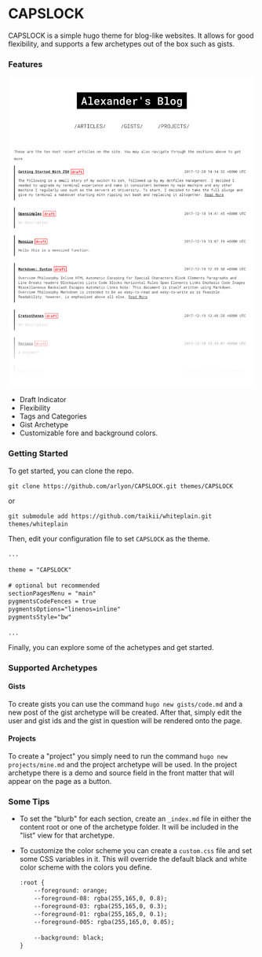 # CAPSLOCK

CAPSLOCK is a simple hugo theme for blog-like websites. It allows for good flexibility, and supports a few archetypes
out of the box such as gists.

### Features

![Example Picture](image.png)

- Draft Indicator
- Flexibility
- Tags and Categories
- Gist Archetype
- Customizable fore and background colors.

### Getting Started

To get started, you can clone the repo.

    git clone https://github.com/arlyon/CAPSLOCK.git themes/CAPSLOCK
    
or 

    git submodule add https://github.com/taikii/whiteplain.git themes/whiteplain
    
Then, edit your configuration file to set `CAPSLOCK` as the theme.

    ...
    
    theme = "CAPSLOCK"
    
    # optional but recommended
    sectionPagesMenu = "main"
    pygmentsCodeFences = true
    pygmentsOptions="linenos=inline"
    pygmentsStyle="bw"
    
    ...
  
Finally, you can explore some of the achetypes and get started.

### Supported Archetypes

#### Gists

To create gists you can use the command `hugo new gists/code.md` and a new post of the
gist archetype will be created. After that, simply edit the user and gist ids and the
gist in question will be rendered onto the page.

#### Projects

To create a "project" you simply need to run the command `hugo new projects/mine.md` and
the project archetype will be used. In the project archetype there is a demo and source
field in the front matter that will appear on the page as a button.

### Some Tips

- To set the "blurb" for each section, create an `_index.md` file in either the content root
or one of the archetype folder. It will be included in the "list" view for that archetype.

- To customize the color scheme you can create a `custom.css` file and set some CSS variables in it.
This will override the default black and white color scheme with the colors you define.
        
      :root {
          --foreground: orange;
          --foreground-08: rgba(255,165,0, 0.8);
          --foreground-03: rgba(255,165,0, 0.3);
          --foreground-01: rgba(255,165,0, 0.1);
          --foreground-005: rgba(255,165,0, 0.05);
        
          --background: black;
      }